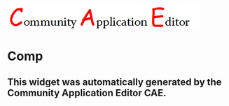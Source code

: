 ![CAE](https://github.com/PhilCAEOrg/frontendComponent-7007/blob/gh-pages/img/logo.png)  

Comp
===================


This widget was automatically generated by the Community Application Editor CAE.  
---------------

